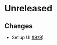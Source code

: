 # Unreleased

## Changes
- Set up UI [\#929](https://github.com/forbole/big-dipper-2.0-cosmos/issues/929))